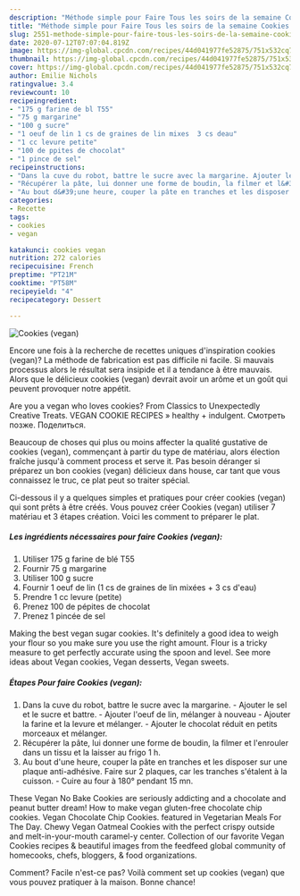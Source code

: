 ```yaml
---
description: "Méthode simple pour Faire Tous les soirs de la semaine Cookies (vegan)"
title: "Méthode simple pour Faire Tous les soirs de la semaine Cookies (vegan)"
slug: 2551-methode-simple-pour-faire-tous-les-soirs-de-la-semaine-cookies-vegan
date: 2020-07-12T07:07:04.819Z
image: https://img-global.cpcdn.com/recipes/44d041977fe52875/751x532cq70/cookies-vegan-photo-principale-de-la-recette.jpg
thumbnail: https://img-global.cpcdn.com/recipes/44d041977fe52875/751x532cq70/cookies-vegan-photo-principale-de-la-recette.jpg
cover: https://img-global.cpcdn.com/recipes/44d041977fe52875/751x532cq70/cookies-vegan-photo-principale-de-la-recette.jpg
author: Emilie Nichols
ratingvalue: 3.4
reviewcount: 10
recipeingredient:
- "175 g farine de bl T55"
- "75 g margarine"
- "100 g sucre"
- "1 oeuf de lin 1 cs de graines de lin mixes  3 cs deau"
- "1 cc levure petite"
- "100 de ppites de chocolat"
- "1 pince de sel"
recipeinstructions:
- "Dans la cuve du robot, battre le sucre avec la margarine. Ajouter le sel et le sucre et battre. Ajouter l&#39;oeuf de lin, mélanger à nouveau Ajouter la farine et la levure et mélanger. Ajouter le chocolat réduit en petits morceaux et mélanger."
- "Récupérer la pâte, lui donner une forme de boudin, la filmer et l&#39;enrouler dans un tissu et la laisser au frigo 1 h."
- "Au bout d&#39;une heure, couper la pâte en tranches et les disposer sur une plaque anti-adhésive. Faire sur 2 plaques, car les tranches s&#39;étalent à la cuisson. Cuire au four à 180° pendant 15 mn."
categories:
- Recette
tags:
- cookies
- vegan

katakunci: cookies vegan 
nutrition: 272 calories
recipecuisine: French
preptime: "PT21M"
cooktime: "PT58M"
recipeyield: "4"
recipecategory: Dessert

---
```



![Cookies (vegan)](https://img-global.cpcdn.com/recipes/44d041977fe52875/751x532cq70/cookies-vegan-photo-principale-de-la-recette.jpg)

Encore une fois à la recherche de recettes uniques d'inspiration cookies (vegan)? La méthode de fabrication est pas difficile ni facile. Si mauvais processus alors le résultat sera insipide et il a tendance à être mauvais. Alors que le délicieux cookies (vegan) devrait avoir un arôme et un goût qui peuvent provoquer notre appétit.

Are you a vegan who loves cookies? From Classics to Unexpectedly Creative Treats. VEGAN COOKIE RECIPES » healthy + indulgent. Смотреть позже. Поделиться.

Beaucoup de choses qui plus ou moins affecter la qualité gustative de cookies (vegan), commençant à partir du type de matériau, alors élection fraîche jusqu'à comment process et serve it. Pas besoin déranger si préparez un bon cookies (vegan) délicieux dans house, car tant que vous connaissez le truc, ce plat peut so traiter spécial.


Ci-dessous il y a quelques simples et pratiques pour créer cookies (vegan) qui sont prêts à être créés. Vous pouvez créer Cookies (vegan) utiliser 7 matériau et 3 étapes création. Voici les comment to préparer le plat.

<!--inarticleads1-->

##### Les ingrédients nécessaires pour faire Cookies (vegan):

1. Utiliser 175 g farine de blé T55
1. Fournir 75 g margarine
1. Utiliser 100 g sucre
1. Fournir 1 oeuf de lin (1 cs de graines de lin mixées + 3 cs d&#39;eau)
1. Prendre 1 cc levure (petite)
1. Prenez 100 de pépites de chocolat
1. Prenez 1 pincée de sel


Making the best vegan sugar cookies. It&#39;s definitely a good idea to weigh your flour so you make sure you use the right amount. Flour is a tricky measure to get perfectly accurate using the spoon and level. See more ideas about Vegan cookies, Vegan desserts, Vegan sweets. 

<!--inarticleads2-->

##### Étapes Pour faire Cookies (vegan):

1. Dans la cuve du robot, battre le sucre avec la margarine. - Ajouter le sel et le sucre et battre. - Ajouter l&#39;oeuf de lin, mélanger à nouveau - Ajouter la farine et la levure et mélanger. - Ajouter le chocolat réduit en petits morceaux et mélanger.
1. Récupérer la pâte, lui donner une forme de boudin, la filmer et l&#39;enrouler dans un tissu et la laisser au frigo 1 h.
1. Au bout d&#39;une heure, couper la pâte en tranches et les disposer sur une plaque anti-adhésive. Faire sur 2 plaques, car les tranches s&#39;étalent à la cuisson. - Cuire au four à 180° pendant 15 mn.


These Vegan No Bake Cookies are seriously addicting and a chocolate and peanut butter dream! How to make vegan gluten-free chocolate chip cookies. Vegan Chocolate Chip Cookies. featured in Vegetarian Meals For The Day. Chewy Vegan Oatmeal Cookies with the perfect crispy outside and melt-in-your-mouth caramel-y center. Collection of our favorite Vegan Cookies recipes &amp; beautiful images from the feedfeed global community of homecooks, chefs, bloggers, &amp; food organizations. 


Comment? Facile n'est-ce pas? Voilà comment set up cookies (vegan) que vous pouvez pratiquer à la maison. Bonne chance!
